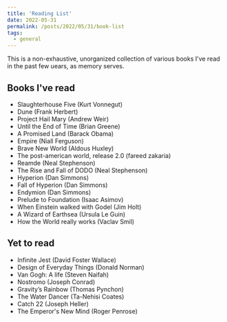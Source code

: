 ```yaml
---
title: 'Reading List'
date: 2022-05-31
permalink: /posts/2022/05/31/book-list
tags:
  - general
---
```


This is a non-exhaustive, unorganized collection of various books I've read in the past few uears, as memory serves. 

## Books I've read
- Slaughterhouse Five (Kurt Vonnegut)
- Dune (Frank Herbert)
- Project Hail Mary (Andrew Weir)
- Until the End of Time (Brian Greene)
- A Promised Land (Barack Obama)
- Empire (Niall Ferguson)
- Brave New World (Aldous Huxley)
- The post-american world, release 2.0 (fareed zakaria)
- Reamde (Neal Stephenson)
- The Rise and Fall of DODO (Neal Stephenson)
- Hyperion (Dan Simmons)
- Fall of Hyperion (Dan Simmons)
- Endymion (Dan Simmons)
- Prelude to Foundation (Isaac Asimov)
- When Einstein walked with Godel (Jim Holt)
- A Wizard of Earthsea (Ursula Le Guin)
- How the World really works (Vaclav Smil)

## Yet to read
- Infinite Jest (David Foster Wallace)
- Design of Everyday Things (Donald Norman)
- Van Gogh: A life (Steven Naifah)
- Nostromo (Joseph Conrad)
- Gravity’s Rainbow (Thomas Pynchon)
- The Water Dancer (Ta-Nehisi Coates)
- Catch 22 (Joseph Heller)
- The Emperor's New Mind (Roger Penrose)